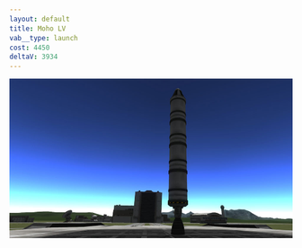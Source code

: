 ```yaml
---
layout: default
title: Moho LV
vab__type: launch
cost: 4450
deltaV: 3934
---
```


![](/assets/moho-i-launchpad.jpg)